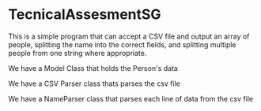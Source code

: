 # TecnicalAssesmentSG

This is a simple program that can accept a CSV file and output an array of people, splitting the name into
the correct fields, and splitting multiple people from one string where appropriate.

We have a Model Class that holds the Person's data

We have a CSV Parser class thats parses the csv file

We have a NameParser class that parses each line of data from the csv file
